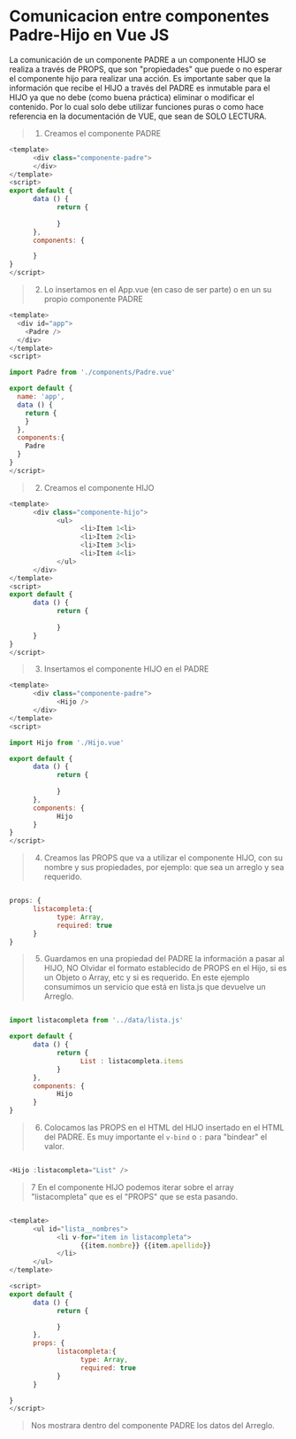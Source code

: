 # Comunicacion entre componentes Padre-Hijo en Vue JS

La comunicación de un componente PADRE a un componente HIJO se realiza a través de PROPS, que son "propiedades" que puede o no esperar el componente hijo para realizar una acción. Es importante saber que la información que recibe el HIJO a través del PADRE es inmutable para el HIJO ya que no debe (como buena práctica) eliminar o modificar el contenido. Por lo cual solo debe utilizar funciones puras o como hace referencia en la documentación de VUE, que sean de SOLO LECTURA.

> 1. Creamos el componente PADRE

```javascript
<template>
      <div class="componente-padre">
      </div>
</template>
<script>
export default {
      data () {
            return {
                  
            }
      },
      components: {

      }
}
</script>
```
> 2. Lo insertamos en el App.vue (en caso de ser parte) o en un su propio componente PADRE

```javascript
<template>
  <div id="app">
    <Padre />    
  </div>
</template>
<script>

import Padre from './components/Padre.vue'

export default {
  name: 'app',
  data () {
    return {
    }
  },
  components:{
    Padre
  }
}
</script>
```

> 2. Creamos el componente HIJO

```javascript
<template>
      <div class="componente-hijo">
            <ul>
                  <li>Item 1<li>
                  <li>Item 2<li>
                  <li>Item 3<li>
                  <li>Item 4<li>
            </ul>
      </div>
</template>
<script>
export default {
      data () {
            return {
                  
            }
      }
}
</script>
```
> 3. Insertamos el componente HIJO en el PADRE

```javascript
<template>
      <div class="componente-padre">
            <Hijo />
      </div>
</template>
<script>

import Hijo from './Hijo.vue'

export default {
      data () {
            return {
                  
            }
      },
      components: {
            Hijo
      }
}
</script>

```
> 4. Creamos las PROPS que va a utilizar el componente HIJO, con su nombre y sus propiedades, por ejemplo: que sea un arreglo y sea requerido.

```javascript

props: {
      listacompleta:{
            type: Array,
            required: true
      }
}

```
> 5. Guardamos en una propiedad del PADRE la información a pasar al HIJO, NO Olvidar el formato establecido de PROPS en el Hijo, si es un Objeto o Array, etc y si es requerido. En este ejemplo consumimos un servicio que está en lista.js que devuelve un Arreglo.

```javascript

import listacompleta from '../data/lista.js'

export default {
      data () {
            return {
                  List : listacompleta.items
            }
      },
      components: {
            Hijo
      }
}

```
> 6. Colocamos las PROPS en el HTML del HIJO insertado en el HTML del PADRE. Es muy importante el `v-bind` o `:` para "bindear" el valor.

```javascript

<Hijo :listacompleta="List" />

```

> 7 En el componente HIJO podemos iterar sobre el array "listacompleta" que es el "PROPS" que se esta pasando.

```javascript

<template>
      <ul id="lista__nombres">
            <li v-for="item in listacompleta">
                  {{item.nombre}} {{item.apellido}}
            </li>
      </ul>
</template>

<script>
export default {
      data () {
            return {

            }
      },
      props: {
            listacompleta:{
                  type: Array,
                  required: true
            }
      }

}
</script>

```

> Nos mostrara dentro del componente PADRE los datos del Arreglo.